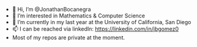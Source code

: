 - 👋 Hi, I’m @JonathanBocanegra
- 👀 I’m interested in Mathematics & Computer Science
- 🌱 I’m currently in my last year at the University of California, San Diego
- 📫 I can be reached via linkedIn: https://linkedin.com/in/jbgomez0
- Most of my repos are private at the moment.
